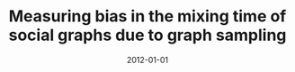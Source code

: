---
title: "Measuring bias in the mixing time of social graphs due to graph sampling"
collection: publications
permalink: /publication/2012-01-01-Measuring-bias-in-the-mixing-time-of-social-graphs-due-to-graph-sampling
date: 2012-01-01
venue: 'In the proceedings of 31st IEEE Military Communications Conference, MILCOM 2012, Orlando, FL, USA, October 29 - November 1, 2012'
paperurl: 'https://doi.org/10.1109/MILCOM.2012.6415714'
citation: ' David Mohaisen,  Pengkui Luo,  Yanhua Li,  Yongdae Kim,  Zhi{-}Li Zhang, &quot;Measuring bias in the mixing time of social graphs due to graph sampling.&quot; In the proceedings of 31st IEEE Military Communications Conference, MILCOM 2012, Orlando, FL, USA, October 29 - November 1, 2012, 2012.'
---